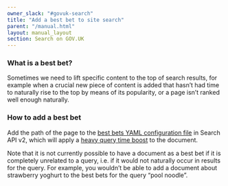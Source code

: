 ```yaml
---
owner_slack: "#govuk-search"
title: "Add a best bet to site search"
parent: "/manual.html"
layout: manual_layout
section: Search on GOV.UK
---
```


### What is a best bet?

Sometimes we need to lift specific content to the top of search results, for example when a crucial new piece of content is added that hasn’t had time to naturally rise to the top by means of its popularity, or a page isn’t ranked well enough naturally.

### How to add a best bet

Add the path of the page to the [best bets YAML configuration file][link-1] in Search API v2, which will apply a [heavy query time boost][link-2] to the document.

Note that it is not currently possible to have a document as a best bet if it is completely unrelated to a query, i.e. if it would not naturally occur in results for the query. For example, you wouldn’t be able to add a document about strawberry yoghurt to the best bets for the query “pool noodle”.

[link-1]: https://github.com/alphagov/search-api-v2/blob/1c3e8115b15703a44691311a2971ce2dbee10c59/config/best_bets.yml
[link-2]: https://github.com/alphagov/search-api-v2/blob/1c3e8115b15703a44691311a2971ce2dbee10c59/app/services/discovery_engine/query/best_bets_boost.rb#L11

